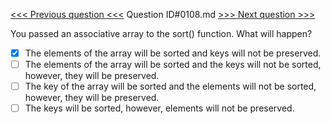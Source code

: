 [<<< Previous question <<<](0107.md)  Question ID#0108.md  [>>> Next question >>>](0109.md) 

You passed an associative array to the sort() function. What will happen?

- [x] The elements of the array will be sorted and keys will not be preserved.
- [ ] The elements of the array will be sorted and the keys will not be sorted, however, they will be preserved.
- [ ] The key of the array will be sorted and the elements will not be sorted, however, they will be preserved.
- [ ] The keys will be sorted, however, elements will not be preserved.

